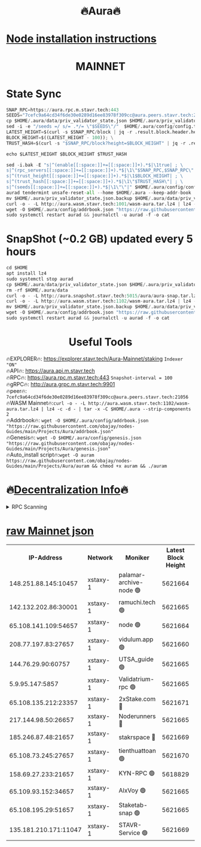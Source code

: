 <h1 align="center"> 🔥Aura🔥</h1>

[Node installation instructions](https://github.com/obajay/nodes-Guides/tree/main/Projects/Aura)
=
<h1 align="center"> MAINNET</h1>


# State Sync
```python
SNAP_RPC=https://aura.rpc.m.stavr.tech:443
SEEDS="7cefc9a64cd34f6de30e0289d16ee83978f309cc@aura.peers.stavr.tech:21056"
cp $HOME/.aura/data/priv_validator_state.json $HOME/.aura/priv_validator_state.json.backup
sed -i -e "/seeds =/ s/= .*/= \"$SEEDS\"/"  $HOME/.aura/config/config.toml
LATEST_HEIGHT=$(curl -s $SNAP_RPC/block | jq -r .result.block.header.height); \
BLOCK_HEIGHT=$((LATEST_HEIGHT - 100)); \
TRUST_HASH=$(curl -s "$SNAP_RPC/block?height=$BLOCK_HEIGHT" | jq -r .result.block_id.hash)

echo $LATEST_HEIGHT $BLOCK_HEIGHT $TRUST_HASH

sed -i.bak -E "s|^(enable[[:space:]]+=[[:space:]]+).*$|\1true| ; \
s|^(rpc_servers[[:space:]]+=[[:space:]]+).*$|\1\"$SNAP_RPC,$SNAP_RPC\"| ; \
s|^(trust_height[[:space:]]+=[[:space:]]+).*$|\1$BLOCK_HEIGHT| ; \
s|^(trust_hash[[:space:]]+=[[:space:]]+).*$|\1\"$TRUST_HASH\"| ; \
s|^(seeds[[:space:]]+=[[:space:]]+).*$|\1\"\"|" $HOME/.aura/config/config.toml
aurad tendermint unsafe-reset-all --home $HOME/.aura --keep-addr-book
mv $HOME/.aura/priv_validator_state.json.backup $HOME/.aura/data/priv_validator_state.json
curl -o - -L http://aura.wasm.stavr.tech:1001/wasm-aura.tar.lz4 | lz4 -c -d - | tar -x -C $HOME/.aura --strip-components 2
wget -O $HOME/.aura/config/addrbook.json "https://raw.githubusercontent.com/obajay/nodes-Guides/main/Projects/Aura/addrbook.json"
sudo systemctl restart aurad && journalctl -u aurad -f -o cat
```
# SnapShot (~0.2 GB) updated every 5 hours
```python
cd $HOME
apt install lz4
sudo systemctl stop aurad
cp $HOME/.aura/data/priv_validator_state.json $HOME/.aura/priv_validator_state.json.backup
rm -rf $HOME/.aura/data
curl -o - -L http://aura.snapshot.stavr.tech:5015/aura/aura-snap.tar.lz4 | lz4 -c -d - | tar -x -C $HOME/.aura --strip-components 2
curl -o - -L http://aura.wasm.stavr.tech:1102/wasm-aura.tar.lz4 | lz4 -c -d - | tar -x -C $HOME/.aura --strip-components 2
mv $HOME/.aura/priv_validator_state.json.backup $HOME/.aura/data/priv_validator_state.json
wget -O $HOME/.aura/config/addrbook.json "https://raw.githubusercontent.com/obajay/nodes-Guides/main/Projects/Aura/addrbook.json"
sudo systemctl restart aurad && journalctl -u aurad -f -o cat
```

 <h1 align="center"> Useful Tools</h1>

🔥EXPLORER🔥:     https://explorer.stavr.tech/Aura-Mainnet/staking        `Indexer "ON"` \
🔥API🔥:          https://aura.api.m.stavr.tech \
🔥RPC🔥:          https://aura.rpc.m.stavr.tech:443              `Snapshot-interval = 100` \
🔥gRPC🔥:         http://aura.grpc.m.stavr.tech:9901 \
🔥peer🔥:         `7cefc9a64cd34f6de30e0289d16ee83978f309cc@aura.peers.stavr.tech:21056` \
🔥WASM Mainnet🔥:`curl -o - -L http://aura.wasm.stavr.tech:1102/wasm-aura.tar.lz4 | lz4 -c -d - | tar -x -C $HOME/.aura --strip-components 2` \
🔥Addrbook🔥:  `wget -O $HOME/.aura/config/addrbook.json "https://raw.githubusercontent.com/obajay/nodes-Guides/main/Projects/Aura/addrbook.json"` \
🔥Genesis🔥:  `wget -O $HOME/.aura/config/genesis.json "https://raw.githubusercontent.com/obajay/nodes-Guides/main/Projects/Aura/genesis.json"` \
🔥Auto_install script🔥:`wget -O auram https://raw.githubusercontent.com/obajay/nodes-Guides/main/Projects/Aura/auram && chmod +x auram && ./auram`

🔥[Decentralization Info](https://github.com/obajay/StateSync-snapshots/tree/main/Projects/Aura/Decentralization)🔥
=

<details>
<summary>RPC Scanning</summary>

<h2 align="center"> We scan nodes in real time every 4 hours. And we provide the final result of RPC endpoints.
We cannot influence the operation of these nodes in any way. </h2>


```python
If Voting Power is higher than 0 --> then the Node is a validator of the network and may be subject to attack and be a potential threat to the chain.
```
```python
We marked such validators with a red symbol
```

</details>

[raw Mainnet json](https://rpc-check.auram.stavr.tech/auram/rpcauram_result.json)
=



<table><tr><th>IP-Address</th><th>Network</th><th>Moniker</th><th>Latest Block Height</th><th>Earliest Block Height</th><th>Catching Up</th><th>Tx Index</th><th>Voting Power</th><th>Scan Time</th></tr><tr><td>148.251.88.145:10457</td><td>xstaxy-1</td><td>palamar-archive-node 🟢</td><td>5621664</td><td>1</td><td>False</td><td>on</td><td>0</td><td>2024-03-27T04:22:52.038635371UTC</td></tr><tr><td>142.132.202.86:30001</td><td>xstaxy-1</td><td>ramuchi.tech 🟢</td><td>5621665</td><td>1</td><td>False</td><td>on</td><td>0</td><td>2024-03-27T04:23:02.208319067UTC</td></tr><tr><td>65.108.141.109:54657</td><td>xstaxy-1</td><td>node 🟢</td><td>5621664</td><td>151001</td><td>False</td><td>on</td><td>0</td><td>2024-03-27T04:22:54.432853974UTC</td></tr><tr><td>208.77.197.83:27657</td><td>xstaxy-1</td><td>vidulum.app 🟢</td><td>5621660</td><td>3205801</td><td>False</td><td>on</td><td>0</td><td>2024-03-27T04:22:32.949405367UTC</td></tr><tr><td>144.76.29.90:60757</td><td>xstaxy-1</td><td>UTSA_guide 🟢</td><td>5621665</td><td>4778001</td><td>False</td><td>on</td><td>0</td><td>2024-03-27T04:23:01.765820912UTC</td></tr><tr><td>5.9.95.147:5857</td><td>xstaxy-1</td><td>Validatrium-rpc 🟢</td><td>5621665</td><td>4967682</td><td>False</td><td>on</td><td>0</td><td>2024-03-27T04:23:02.005149239UTC</td></tr><tr><td>65.108.135.212:23357</td><td>xstaxy-1</td><td>2xStake.com 🔴</td><td>5621671</td><td>5055501</td><td>False</td><td>off</td><td>530059</td><td>2024-03-27T04:23:34.062160218UTC</td></tr><tr><td>217.144.98.50:26657</td><td>xstaxy-1</td><td>Noderunners 🔴</td><td>5621665</td><td>5068001</td><td>False</td><td>off</td><td>2027322</td><td>2024-03-27T04:23:01.548062642UTC</td></tr><tr><td>185.246.87.48:21657</td><td>xstaxy-1</td><td>stakrspace 🔴</td><td>5621669</td><td>5122001</td><td>False</td><td>on</td><td>2000310</td><td>2024-03-27T04:23:25.250493062UTC</td></tr><tr><td>65.108.73.245:27657</td><td>xstaxy-1</td><td>tienthuattoan 🟢</td><td>5621670</td><td>5205795</td><td>False</td><td>on</td><td>0</td><td>2024-03-27T04:23:29.611930518UTC</td></tr><tr><td>158.69.27.233:21657</td><td>xstaxy-1</td><td>KYN-RPC 🟢</td><td>5618829</td><td>5209519</td><td>False</td><td>on</td><td>0</td><td>2024-03-27T04:22:51.832339793UTC</td></tr><tr><td>65.109.93.152:34657</td><td>xstaxy-1</td><td>AlxVoy 🟢</td><td>5621665</td><td>5235523</td><td>False</td><td>on</td><td>0</td><td>2024-03-27T04:23:01.145606234UTC</td></tr><tr><td>65.108.195.29:51657</td><td>xstaxy-1</td><td>Staketab-snap 🟢</td><td>5621665</td><td>5329201</td><td>False</td><td>off</td><td>0</td><td>2024-03-27T04:23:00.842057049UTC</td></tr><tr><td>135.181.210.171:11047</td><td>xstaxy-1</td><td>STAVR-Service 🟢</td><td>5621669</td><td>5621001</td><td>False</td><td>on</td><td>0</td><td>2024-03-27T04:23:24.970354487UTC</td></tr></table>
